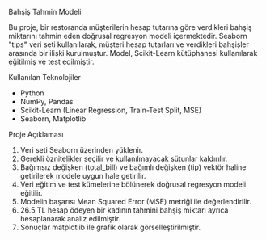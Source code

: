 Bahşiş Tahmin Modeli 

Bu proje, bir restoranda müşterilerin hesap tutarına göre verdikleri bahşiş miktarını tahmin eden doğrusal regresyon modeli içermektedir. Seaborn "tips" veri seti kullanılarak, müşteri hesap tutarları ve verdikleri bahşişler arasında bir ilişki kurulmuştur. Model, Scikit-Learn kütüphanesi kullanılarak eğitilmiş ve test edilmiştir. 

Kullanılan Teknolojiler 
- Python 
- NumPy, Pandas 
- Scikit-Learn (Linear Regression, Train-Test Split, MSE) 
- Seaborn, Matplotlib 

Proje Açıklaması 
1. Veri seti Seaborn üzerinden yüklenir. 
2. Gerekli öznitelikler seçilir ve kullanılmayacak sütunlar kaldırılır. 
3. Bağımsız değişken (total_bill) ve bağımlı değişken (tip) vektör haline getirilerek modele uygun hale getirilir. 
4. Veri eğitim ve test kümelerine bölünerek doğrusal regresyon modeli eğitilir. 
5. Modelin başarısı Mean Squared Error (MSE) metriği ile değerlendirilir.
6. 26.5 TL hesap ödeyen bir kadının tahmini bahşiş miktarı ayrıca hesaplanarak analiz edilmiştir. 
7. Sonuçlar matplotlib ile grafik olarak görselleştirilmiştir.


